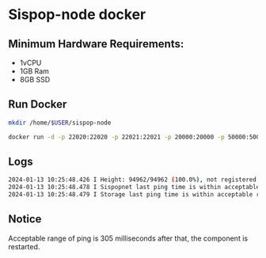 # Sispop-node docker

## Minimum Hardware Requirements:
- 1vCPU
- 1GB Ram
- 8GB SSD
  

## Run Docker
```sh
mkdir /home/$USER/sispop-node
```

```sh
docker run -d -p 22020:22020 -p 22021:22021 -p 20000:20000 -p 50000:50000 -p 1090:1090/udp --device=/dev/net/tun --cap-add=NET_ADMIN --restart=always -v /home/$USER/sispop-node:/root --name 'fluxsispop-node' xk4milx/sispop-node-docker
```

## Logs
```sh
2024-01-13 10:25:48.426 I Height: 94962/94962 (100.0%), not registered, last pings: 66sec (storage), 1.5min (sispopnet)
2024-01-13 10:25:48.478 I Sispopnet last ping time is within acceptable range: 90 seconds.
2024-01-13 10:25:48.479 I Storage last ping time is within acceptable range: 66 seconds.
```
## Notice
Acceptable range of ping is 305 milliseconds after that, the component is restarted.
